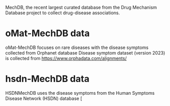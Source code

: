 MechDB, the recent largest curated database from the Drug Mechanism Database project to collect drug-disease associations.

# oMat-MechDB data
oMat-MechDB focuses on rare diseases with the disease symptoms collected from Orphanet database
Disease symptom dataset (version 2023) is collected from https://www.orphadata.com/alignments/


# hsdn-MechDB data
HSDNMechDB uses the disease symptoms from the Human Symptoms Disease Network (HSDN) database [

